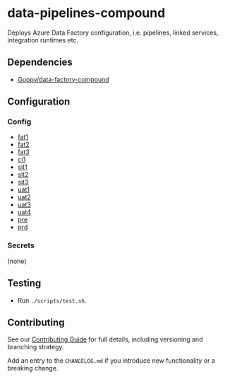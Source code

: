 # data-pipelines-compound

Deploys Azure Data Factory configuration, i.e. pipelines, linked services, integration runtimes etc.

## Dependencies

- [Guppy/data-factory-compound](https://dev.azure.com/mpcoderepo/Guppy/_git/data-factory-compound)

## Configuration

### Config

* [fat1](https://dev.azure.com/mpcoderepo/Guppy/_git/fat-config?path=/config/compounds/data-pipelines/fat1)
* [fat2](https://dev.azure.com/mpcoderepo/Guppy/_git/fat-config?path=/config/compounds/data-pipelines/fat2)
* [fat3](https://dev.azure.com/mpcoderepo/Guppy/_git/fat-config?path=/config/compounds/data-pipelines/fat3)
* [ci1](https://dev.azure.com/mpcoderepo/Guppy/_git/fat-config?path=/config/compounds/data-pipelines/ci1)
* [sit1](https://dev.azure.com/mpcoderepo/Guppy/_git/sit-config?path=/config/compounds/data-pipelines/sit1)
* [sit2](https://dev.azure.com/mpcoderepo/Guppy/_git/sit-config?path=/config/compounds/data-pipelines/sit2)
* [sit3](https://dev.azure.com/mpcoderepo/Guppy/_git/sit-config?path=/config/compounds/data-pipelines/sit3)
* [uat1](https://dev.azure.com/mpcoderepo/Guppy/_git/uat-config?path=/config/compounds/data-pipelines/uat1)
* [uat2](https://dev.azure.com/mpcoderepo/Guppy/_git/uat-config?path=/config/compounds/data-pipelines/uat2)
* [uat3](https://dev.azure.com/mpcoderepo/Guppy/_git/uat-config?path=/config/compounds/data-pipelines/uat3)
* [uat4](https://dev.azure.com/mpcoderepo/Guppy/_git/uat-config?path=/config/compounds/data-pipelines/uat4)
* [pre](https://dev.azure.com/mpcoderepo/Guppy/_git/prd-config?path=/config/compounds/data-pipelines/pre)
* [prd](https://dev.azure.com/mpcoderepo/Guppy/_git/prd-config?path=/config/compounds/data-pipelines/prd)

### Secrets

(none)

## Testing

* Run `./scripts/test.sh`.

## Contributing

See our [Contributing Guide][contributing] for full details,
including versioning and branching strategy.

Add an entry to the `CHANGELOG.md` if you introduce new functionality or a breaking change.

[contributing]: https://ctapdocs-prudentialplc.msappproxy.net/docs/contributing/ "Contributing"
